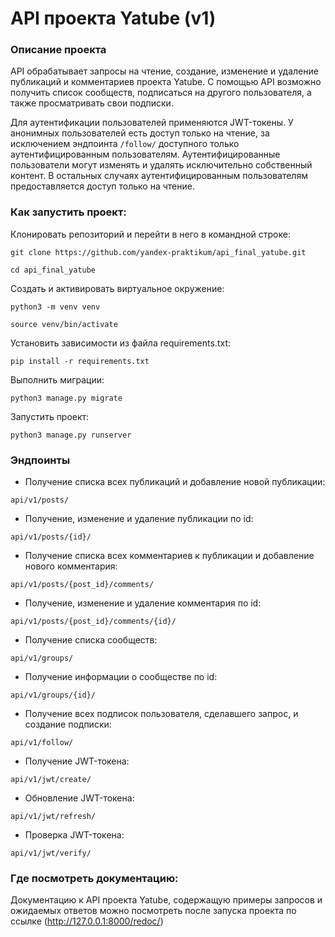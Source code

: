 # API проекта Yatube (v1)

### Описание проекта

API обрабатывает запросы на чтение, создание, изменение и удаление публикаций и комментариев проекта Yatube.
С помощью API возможно получить список сообществ, подписаться на другого пользователя, а также просматривать свои подписки.

Для аутентификации пользователей применяются JWT-токены.
У анонимных пользователей есть доступ только на чтение, за исключением эндпоинта ```/follow/``` доступного только аутентифицированным пользователям.
Аутентифицированные пользователи могут изменять и удалять исключительно собственный контент. В остальных случаях аутентифицированным пользователям предоставляется доступ только на чтение.


### Как запустить проект:

Клонировать репозиторий и перейти в него в командной строке:

```
git clone https://github.com/yandex-praktikum/api_final_yatube.git
```

```
cd api_final_yatube
```

Cоздать и активировать виртуальное окружение:

```
python3 -m venv venv
```

```
source venv/bin/activate
```

Установить зависимости из файла requirements.txt:

```
pip install -r requirements.txt
```

Выполнить миграции:

```
python3 manage.py migrate
```

Запустить проект:

```
python3 manage.py runserver
```


### Эндпоинты

* Получение списка всех публикаций и добавление новой публикации:

```api/v1/posts/```

* Получение, изменение и удаление публикации по id:

```api/v1/posts/{id}/```

* Получение списка всех комментариев к публикации и добавление нового комментария:

```api/v1/posts/{post_id}/comments/```

* Получение, изменение и удаление комментария по id:

```api/v1/posts/{post_id}/comments/{id}/```

* Получение списка сообществ:

```api/v1/groups/```

* Получение информации о сообществе по id:

```api/v1/groups/{id}/```

* Получение всех подписок пользователя, сделавшего запрос, и создание подписки:

```api/v1/follow/```

* Получение JWT-токена:

```api/v1/jwt/create/```

* Обновление JWT-токена:

```api/v1/jwt/refresh/```

* Проверка JWT-токена:

```api/v1/jwt/verify/```


### Где посмотреть документацию:

Документацию к API проекта Yatube, содержащую примеры запросов и ожидаемых ответов можно посмотреть после запуска проекта по ссылке (http://127.0.0.1:8000/redoc/)
